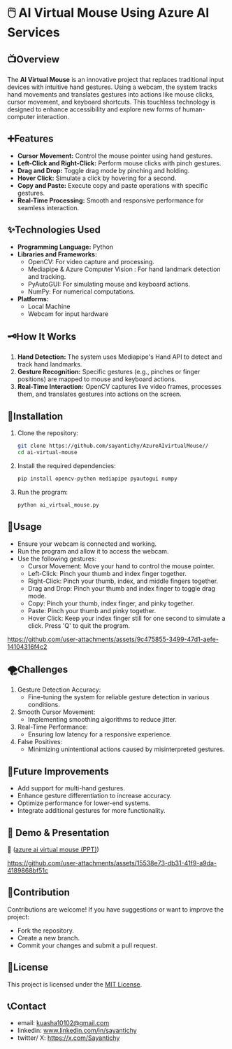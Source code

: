 # 🖱️ AI Virtual Mouse Using Azure AI Services  
## 📺Overview

The **AI Virtual Mouse** is an innovative project that replaces traditional input devices with intuitive hand gestures. Using a webcam, the system tracks hand movements and translates gestures into actions like mouse clicks, cursor movement, and keyboard shortcuts. This touchless technology is designed to enhance accessibility and explore new forms of human-computer interaction.

## ➕Features

- **Cursor Movement:** Control the mouse pointer using hand gestures.
- **Left-Click and Right-Click:** Perform mouse clicks with pinch gestures.
- **Drag and Drop:** Toggle drag mode by pinching and holding.
- **Hover Click:** Simulate a click by hovering for a second.
- **Copy and Paste:** Execute copy and paste operations with specific gestures.
- **Real-Time Processing:** Smooth and responsive performance for seamless interaction.

## ✨Technologies Used

- **Programming Language:** Python
- **Libraries and Frameworks:**
  - OpenCV: For video capture and processing.
  - Mediapipe & Azure Computer Vision : For hand landmark detection and tracking.
  - PyAutoGUI: For simulating mouse and keyboard actions.
  - NumPy: For numerical computations.
- **Platforms:**
  - Local Machine
  - Webcam for input hardware  
## 🗝How It Works

1. **Hand Detection:** The system uses Mediapipe's Hand API to detect and track hand landmarks.
2. **Gesture Recognition:** Specific gestures (e.g., pinches or finger positions) are mapped to mouse and keyboard actions.
3. **Real-Time Interaction:** OpenCV captures live video frames, processes them, and translates gestures into actions on the screen.

## 🔗Installation

1. Clone the repository:
   ```bash
   git clone https://github.com/sayantichy/AzureAIvirtualMouse//
   cd ai-virtual-mouse
2. Install the required dependencies:
   ```bash
   pip install opencv-python mediapipe pyautogui numpy
4. Run the program:
    ```bash
    python ai_virtual_mouse.py
## 📃Usage
- Ensure your webcam is connected and working.
- Run the program and allow it to access the webcam.
- Use the following gestures:
   - Cursor Movement: Move your hand to control the mouse pointer.
   - Left-Click: Pinch your thumb and index finger together.
   - Right-Click: Pinch your thumb, index, and middle fingers together.
   - Drag and Drop: Pinch your thumb and index finger to toggle drag mode.
   - Copy: Pinch your thumb, index finger, and pinky together.
   - Paste: Pinch your thumb and pinky together.
   - Hover Click: Keep your index finger still for one second to simulate a click.
Press 'Q' to quit the program.


https://github.com/user-attachments/assets/9c475855-3499-47d1-aefe-14104316f4c2


## 🌪Challenges
1. Gesture Detection Accuracy:
   - Fine-tuning the system for reliable gesture detection in various conditions.
2. Smooth Cursor Movement:
   - Implementing smoothing algorithms to reduce jitter.
3. Real-Time Performance:
   - Ensuring low latency for a responsive experience.
4. False Positives:
   - Minimizing unintentional actions caused by misinterpreted gestures.
## 🎉Future Improvements
- Add support for multi-hand gestures.
- Enhance gesture differentiation to increase accuracy.
- Optimize performance for lower-end systems.
- Integrate additional gestures for more functionality.
## 🎥 Demo & Presentation  
📌 ([azure ai virtual mouse (PPT)](https://stdntpartners-my.sharepoint.com/:p:/g/personal/sayanti_chowdhury_studentambassadors_com/EbVYswqPRrtJvhOLux1l1UABYhitgsw3IKTp8Tiq_wP4Jg?e=RUf3tZ))

https://github.com/user-attachments/assets/15538e73-db31-41f9-a9da-4189868bf51c


## 📌Contribution
Contributions are welcome! If you have suggestions or want to improve the project:

- Fork the repository.
- Create a new branch.
- Commit your changes and submit a pull request.
## 🥇License
This project is licensed under the [MIT License](LICENSE).
## 📞Contact
 - email: kuasha10102@gmail.com
 - linkedin: www.linkedin.com/in/sayantichy
 - twitter/ X: https://x.com/Sayantichy




